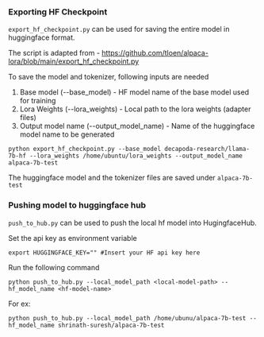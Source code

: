 ### Exporting HF Checkpoint

`export_hf_checkpoint.py` can be used for saving the entire model in huggingface format.

The script is adapted from - https://github.com/tloen/alpaca-lora/blob/main/export_hf_checkpoint.py

To save the model and tokenizer, following inputs are needed

1. Base model (--base_model) - HF model name of the base model used for training
2. Lora Weights (--lora_weights) - Local path to the lora weights (adapter files)
3. Output model name (--output_model_name) - Name of the huggingface model name to be generated

```
python export_hf_checkpoint.py --base_model decapoda-research/llama-7b-hf --lora_weights /home/ubuntu/lora_weights --output_model_name alpaca-7b-test
```

The huggingface model and the tokenizer files are saved under `alpaca-7b-test`


### Pushing model to huggingface hub

`push_to_hub.py` can be used to push the local hf model into HugingfaceHub.

Set the api key as environment variable

```
export HUGGINGFACE_KEY="" #Insert your HF api key here
```

Run the following command

```
python push_to_hub.py --local_model_path <local-model-path> --hf_model_name <hf-model-name>
```

For ex:

```
python push_to_hub.py --local_model_path /home/ubunu/alpaca-7b-test --hf_model_name shrinath-suresh/alpaca-7b-test
```
